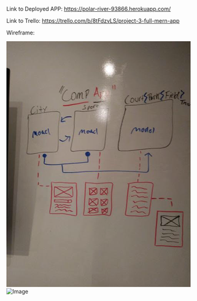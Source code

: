 Link to Deployed APP: https://polar-river-93866.herokuapp.com/

Link to Trello: https://trello.com/b/8tFdzvLS/project-3-full-mern-app

Wireframe:

![Image](Images/wireframe1.PNG)
![Image](Images/wireframe2.PNG)